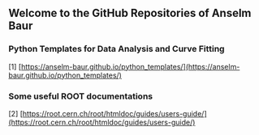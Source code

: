 ## Welcome to the GitHub Repositories of Anselm Baur


### Python Templates for Data Analysis and Curve Fitting
[1] [https://anselm-baur.github.io/python_templates/](https://anselm-baur.github.io/python_templates/)

### Some useful ROOT documentations
[2] [https://root.cern.ch/root/htmldoc/guides/users-guide/](https://root.cern.ch/root/htmldoc/guides/users-guide/)
